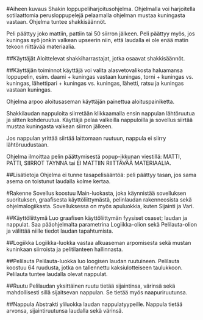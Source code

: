 #Aiheen kuvaus 
Shakin loppupeliharjoitusohjelma. Ohjelmalla voi harjoitella sotilaattomia perusloppupelejä pelaamalla ohjelman mustaa kuningasta vastaan. Ohjelma tuntee shakkisäännöt. 

Peli päättyy joko mattiin, pattiin tai 50 siirron jälkeen. Peli päättyy myös, jos kuningas syö jonkin valkean upseerin niin, että laudalla ei ole enää matin tekoon riittävää materiaalia.

##Käyttäjät
Aloittelevat shakkiharrastajat, jotka osaavat shakkisäännöt.

##Käyttäjän toiminnot
käyttäjä voi valita alasvetovalikosta haluamansa loppupelin, esim. daami + kuningas vastaan kuningas, torni + kuningas vs. kuningas, lähettipari + kuningas vs. kuningas, lähetti, ratsu ja kuningas vastaan kuningas.

Ohjelma arpoo aloitusaseman käyttäjän painettua aloituspainiketta.

Shakkilaudan nappuloita siirretään klikkaamalla ensin nappulan lähtöruutua ja sitten kohderuutua. Käyttäjä pelaa valkeilla nappuloilla ja sovellus siirtää mustaa kuningasta valkean siirron jälkeen.

Jos nappulan yrittää siirtää laittomaan ruutuun, nappula ei siirry lähtöruudustaan. 

Ohjelma ilmoittaa pelin päättymisestä popup-ikkunan viestillä: MATTI, PATTI, SIIRROT TAYNNA tai EI MATTIIN RIITTÄVÄÄ MATERIAALIA.

##Lisätietoja
Ohjelma ei tunne tasapelisääntöä: peli päättyy tasan, jos sama asema on toistunut laudalla kolme kertaa.


#Rakenne
Sovellus koostuu Main-luokasta, joka käynnistää sovelluksen suorituksen, graafisesta käyttöliittymästä, pelinlaudan rakenneosista sekä ohjelmalogiikasta. Sovelluksessa on myös apuluokkia, kuten Sijainti ja Vari.
 
##Käyttöliittymä
Luo graafisen käyttöliittymän fyysiset osaset; laudan ja nappulat.
Saa pääohjelmalta parametrina Logiikka-olion sekä Pelilauta-olion ja välittää niille tiedot laudan tapahtumista.

##Logiikka
Logiikka-luokka vastaa alkuaseman arpomisesta sekä mustan kuninkaan siirroista ja pelitilanteen hallinnasta. 

##Pelilauta
Pelilauta-luokka luo loogisen laudan ruutuineen. Pelilauta koostuu 64 ruudusta, jotka on tallennettu kaksiulotteiseen taulukkoon. Pelilauta tuntee laudalla olevat nappulat.

##Ruutu
Pelilaudan yksittäinen ruutu tietää sijaintinsa, värinsä sekä mahdollisesti sillä sijaitsevan nappulan. Se tietää myös naapuriruutunsa.

##Nappula
Abstrakti yliluokka laudan nappulatyypeille. Nappula tietää arvonsa, sijaintiruutunsa laudalla sekä värinsä.






